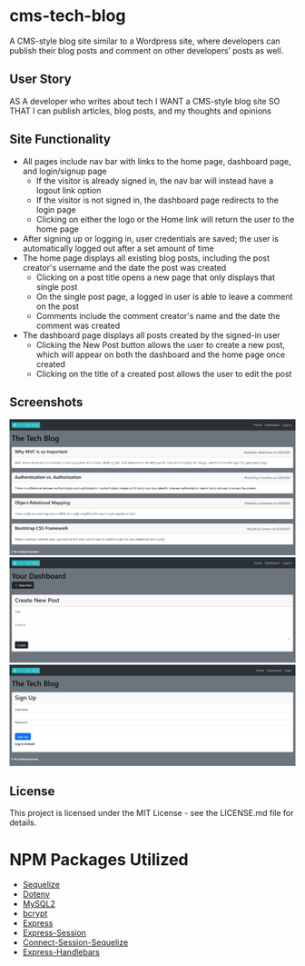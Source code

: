 # cms-tech-blog
A CMS-style blog site similar to a Wordpress site, where developers can publish their blog posts and comment on other developers’ posts as well.

## User Story
AS A developer who writes about tech
I WANT a CMS-style blog site
SO THAT I can publish articles, blog posts, and my thoughts and opinions

## Site Functionality
* All pages include nav bar with links to the home page, dashboard page, and login/signup page
  * If the visitor is already signed in, the nav bar will instead have a logout link option
  * If the visitor is not signed in, the dashboard page redirects to the login page
  * Clicking on either the logo or the Home link will return the user to the home page
* After signing up or logging in, user credentials are saved; the user is automatically logged out after a set amount of time
* The home page displays all existing blog posts, including the post creator's username and the date the post was created
  * Clicking on a post title opens a new page that only displays that single post
  * On the single post page, a logged in user is able to leave a comment on the post
  * Comments include the comment creator's name and the date the comment was created
* The dashboard page displays all posts created by the signed-in user
  * Clicking the New Post button allows the user to create a new post, which will appear on both the dashboard and the home page once created
  * Clicking on the title of a created post allows the user to edit the post

## Screenshots
<img src="./public/images/Screenshot1.png">
<img src="./public/images/Screenshot2.png">
<img src="./public/images/Screenshot3.png">

## License
This project is licensed under the MIT License - see the LICENSE.md file for details.

# NPM Packages Utilized
- [Sequelize](https://www.npmjs.com/package/sequelize)
- [Dotenv](https://www.npmjs.com/package/dotenv)
- [MySQL2](https://www.npmjs.com/package/mysql)
- [bcrypt](https://www.npmjs.com/package/bcrypt)
- [Express](https://www.npmjs.com/package/express)
- [Express-Session](https://www.npmjs.com/package/express-session)
- [Connect-Session-Sequelize](https://www.npmjs.com/package/connect-session-sequelize)
- [Express-Handlebars](https://www.npmjs.com/package/express-handlebars)